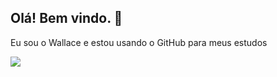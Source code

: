 ## Olá! Bem vindo. 👋

Eu sou o Wallace e estou usando o GitHub para meus estudos

![](https://media1.tenor.com/m/tInXY9TY0oMAAAAd/meme-dance.gif)
